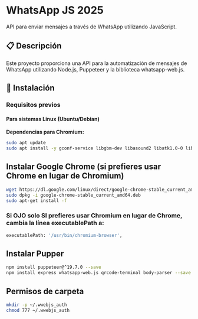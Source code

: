 # WhatsApp JS 2025

API para enviar mensajes a través de WhatsApp utilizando JavaScript.

## 📋 Descripción

Este proyecto proporciona una API para la automatización de mensajes de WhatsApp utilizando Node.js, Puppeteer y la biblioteca whatsapp-web.js.

## 🚀 Instalación

### Requisitos previos

#### Para sistemas Linux (Ubuntu/Debian)

**Dependencias para Chromium:**
```bash
sudo apt update
sudo apt install -y gconf-service libgbm-dev libasound2 libatk1.0-0 libc6 libcairo2 libcups2 libdbus-1-3 libexpat1 libfontconfig1 libgcc1 libgconf-2-4 libgdk-pixbuf2.0-0 libglib2.0-0 libgtk-3-0 libnspr4 libpango-1.0-0 libpangocairo-1.0-0 libstdc++6 libx11-6 libx11-xcb1 libxcb1 libxcomposite1 libxcursor1 libxdamage1 libxext6 libxfixes3 libxi6 libxrandr2 libxrender1 libxss1 libxtst6 ca-certificates fonts-liberation libappindicator1 libnss3 lsb-release xdg-utils wget
```

## Instalar Google Chrome (si prefieres usar Chrome en lugar de Chromium)
```bash
wget https://dl.google.com/linux/direct/google-chrome-stable_current_amd64.deb
sudo dpkg -i google-chrome-stable_current_amd64.deb
sudo apt-get install -f
```

### Si OJO solo SI prefieres usar Chromium en lugar de Chrome, cambia la línea executablePath a:
```bash
executablePath: '/usr/bin/chromium-browser',
```
## Instalar Pupper 
```bash
npm install puppeteer@^19.7.0 --save
npm install express whatsapp-web.js qrcode-terminal body-parser --save
```

## Permisos de carpeta
```bash
mkdir -p ~/.wwebjs_auth
chmod 777 ~/.wwebjs_auth
```